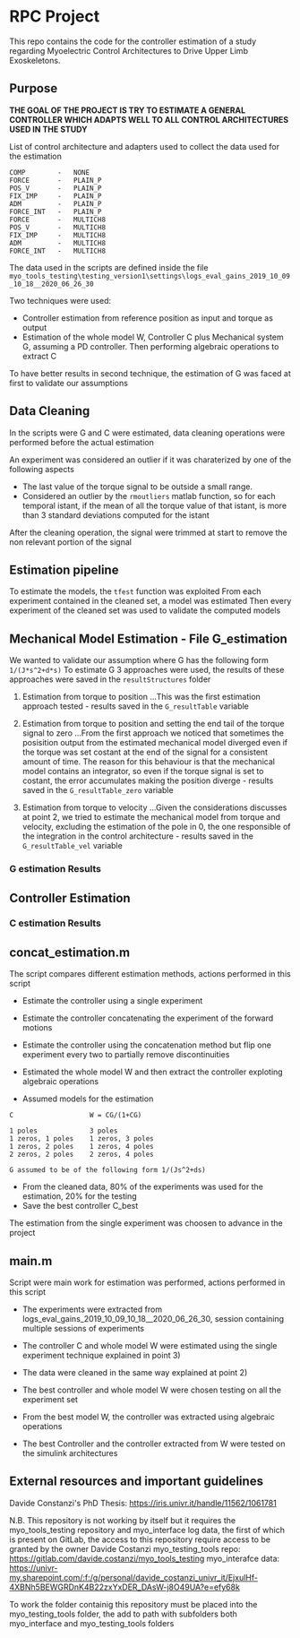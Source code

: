 # RPC Project
This repo contains the code for the controller estimation of a study regarding 
Myoelectric Control Architectures to Drive Upper Limb Exoskeletons.

## Purpose 
**THE GOAL OF THE PROJECT IS TRY TO ESTIMATE A GENERAL CONTROLLER WHICH ADAPTS WELL TO ALL CONTROL ARCHITECTURES USED IN THE STUDY**

List of control architecture and adapters used to collect the data used for the estimation

```    
COMP        -   NONE               
FORCE       -   PLAIN_P
POS_V       -   PLAIN_P
FIX_IMP     -   PLAIN_P
ADM         -   PLAIN_P
FORCE_INT   -   PLAIN_P
FORCE       -   MULTICH8
POS_V       -   MULTICH8
FIX_IMP     -   MULTICH8
ADM         -   MULTICH8
FORCE_INT   -   MULTICH8      
```

The data used in the scripts are defined inside the file `myo_tools_testing\testing_version1\settings\logs_eval_gains_2019_10_09_10_18__2020_06_26_30`

Two techniques were used:

* Controller estimation from reference position as input and torque as output
* Estimation of the whole model W, Controller C plus Mechanical system G, assuming a PD controller. Then performing algebraic operations to extract C

To have better results in second technique, the estimation of G was faced at first to validate our assumptions

## Data Cleaning
In the scripts were G and C were estimated, data cleaning operations were performed before the actual estimation

An experiment was considered an outlier if it was charaterized by one of the following aspects 

* The last value of the torque signal to be outside a small range.
* Considered an outlier by the `rmoutliers` matlab function, so for each temporal istant, if the mean of all the torque value of that istant, is more than 3 standard deviations computed for the istant

After the cleaning operation, the signal were trimmed at start to remove the non relevant portion of the signal

## Estimation pipeline
To estimate the models, the `tfest` function was exploited
From each experiment contained in the cleaned set, a model was estimated
Then every experiment of the cleaned set was used to validate the computed models

## Mechanical Model Estimation - File G_estimation 

We wanted to validate our assumption where G has the following form `1/(J*s^2+d*s)` 
To estimate G 3 approaches were used, the results of these approaches were saved in the `resultStructures` folder

1) Estimation from torque to position 
...This was the first estimation approach tested - results saved in the `G_resultTable` variable

2) Estimation from torque to position and setting the end tail of the torque signal to zero 
...From the first approach we noticed that sometimes the posisition output from the estimated mechanical model diverged even if the torque was set costant at the end of the signal for a consistent amount of time. The reason for this behaviour is that the mechanical model contains an integrator, so even if the torque signal is set to costant, the error accumulates making the position diverge - results saved in the `G_resultTable_zero` variable

3) Estimation from torque to velocity 
...Given the considerations discusses at point 2, we tried to estimate the mechanical model from torque and velocity, excluding the estimation of the pole in 0, the one responsible of the integration in the control architecture - results saved in the `G_resultTable_vel` variable

### G estimation Results

## Controller Estimation

### C estimation Results

## concat_estimation.m
The script compares different estimation methods, actions performed in this script

* Estimate the controller using a single experiment
* Estimate the controller concatenating the experiment of the forward motions
* Estimate the controller using the concatenation method but flip one experiment every two to partially remove discontinuities
* Estimated the whole model W and then extract the controller exploting algebraic operations

* Assumed models for the estimation
```
C                   W = CG/(1+CG)

1 poles             3 poles
1 zeros, 1 poles    1 zeros, 3 poles
1 zeros, 2 poles    1 zeros, 4 poles
2 zeros, 2 poles    2 zeros, 4 poles 

G assumed to be of the following form 1/(Js^2+ds)
```   

* From the cleaned data, 80% of the experiments was used for the estimation, 20% for the testing
* Save the best controller C_best

The estimation from the single experiment was choosen to advance in the project

## main.m
Script were main work for estimation was performed, actions performed in this script

* The experiments were extracted from logs_eval_gains_2019_10_09_10_18__2020_06_26_30, session containing multiple sessions of experiments

* The controller C and whole model W were estimated using the single experiment technique explained in point 3)
* The data were cleaned in the same way explained at point 2)

* The best controller and whole model W were chosen testing on all the experiment set

* From the best model W, the controller was extracted using algebraic operations

* The best Controller and the controller extracted from W were tested on the simulink architectures

## External resources and important guidelines
Davide Constanzi's PhD Thesis: https://iris.univr.it/handle/11562/1061781

N.B. This repository is not working by itself but it requires the myo_tools_testing
repository and  myo_interface log data, the first of which is present on GitLab, 
the access to this repository require access to be granted by the owner Davide Costanzi
myo_testing_tools repo: https://gitlab.com/davide.costanzi/myo_tools_testing
myo_interafce data: https://univr-my.sharepoint.com/:f:/g/personal/davide_costanzi_univr_it/EjxulHf-4XBNh5BEWGRDnK4B22zxYxDER_DAsW-j8O49UA?e=efy68k

To work the folder containig this repository must be placed into the myo_testing_tools folder,
the add to path with subfolders both myo_interface and myo_testing_tools folders

